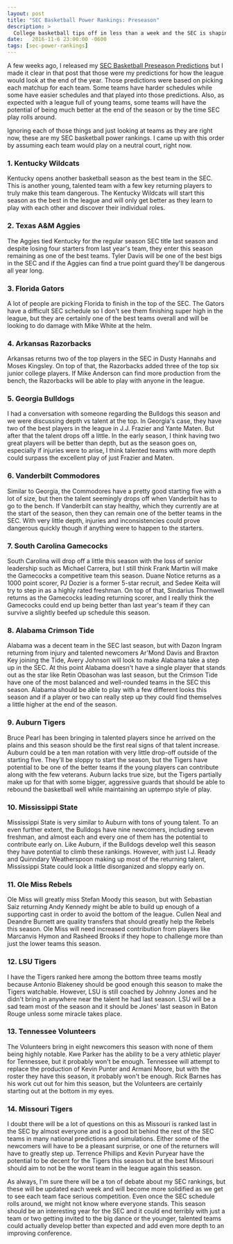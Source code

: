 ```yaml
---
layout: post
title: "SEC Basketball Power Rankings: Preseason"
description: >
  College basketball tips off in less than a week and the SEC is shaping up to be an open league this year.
date:   2016-11-6 23:00:00 -0600
tags: [sec-power-rankings]
---
```

A few weeks ago, I released my [SEC Basketball Preseason Predictions](http://hoops.jacobvarner.com/2016/10/14/2016-2017-SEC-Basketball-Season-Preview-and-Predictions-Projected-Rankings.html) but I made it clear in that post that those were my predictions for how the league would look at the end of the year. Those predictions were based on picking each matchup for each team. Some teams have harder schedules while some have easier schedules and that played into those predictions. Also, as expected with a league full of young teams, some teams will have the potential of being much better at the end of the season or by the time SEC play rolls around.

Ignoring each of those things and just looking at teams as they are right now, these are my SEC basketball power rankings. I came up with this order by assuming each team would play on a neutral court, right now.

### 1. Kentucky Wildcats
Kentucky opens another basketball season as the best team in the SEC. This is another young, talented team with a few key returning players to truly make this team dangerous. The Kentucky Wildcats will start this season as the best in the league and will only get better as they learn to play with each other and discover their individual roles.

### 2. Texas A&M Aggies
The Aggies tied Kentucky for the regular season SEC title last season and despite losing four starters from last year's team, they enter this season remaining as one of the best teams. Tyler Davis will be one of the best bigs in the SEC and if the Aggies can find a true point guard they'll be dangerous all year long.

### 3. Florida Gators
A lot of people are picking Florida to finish in the top of the SEC. The Gators have a difficult SEC schedule so I don't see them finishing super high in the league, but they are certainly one of the best teams overall and will be looking to do damage with Mike White at the helm.

### 4. Arkansas Razorbacks
Arkansas returns two of the top players in the SEC in Dusty Hannahs and Moses Kingsley. On top of that, the Razorbacks added three of the top six junior college players. If Mike Anderson can find more production from the bench, the Razorbacks will be able to play with anyone in the league.

### 5. Georgia Bulldogs
I had a conversation with someone regarding the Bulldogs this season and we were discussing depth vs talent at the top. In Georgia's case, they have two of the best players in the league in J.J. Frazier and Yante Maten. But after that the talent drops off a little. In the early season, I think having two great players will be better than depth, but as the season goes on, especially if injuries were to arise, I think talented teams with more depth could surpass the excellent play of just Frazier and Maten.

### 6. Vanderbilt Commodores
Similar to Georgia, the Commodores have a pretty good starting five with a lot of size, but then the talent seemingly drops off when Vanderbilt has to go to the bench. If Vanderbilt can stay healthy, which they currently are at the start of the season, then they can remain one of the better teams in the SEC. With very little depth, injuries and inconsistencies could prove dangerous quickly though if anything were to happen to the starters.

### 7. South Carolina Gamecocks
South Carolina will drop off a little this season with the loss of senior leadership such as Michael Carrera, but I still think Frank Martin will make the Gamecocks a competitive team this season. Duane Notice returns as a 1000 point scorer, PJ Dozier is a former 5-star recruit, and Sedee Keita will try to step in as a highly rated freshman. On top of that, Sindarius Thornwell returns as the Gamecocks leading returning scorer, and I really think the Gamecocks could end up being better than last year's team if they can survive a slightly beefed up schedule this season.

### 8. Alabama Crimson Tide
Alabama was a decent team in the SEC last season, but with Dazon Ingram returning from injury and talented newcomers Ar'Mond Davis and Braxton Key joining the Tide, Avery Johnson will look to make Alabama take a step up in the SEC. At this point Alabama doesn't have a single player that stands out as the star like Retin Obasohan was last season, but the Crimson Tide have one of the most balanced and well-rounded teams in the SEC this season. Alabama should be able to play with a few different looks this season and if a player or two can really step up they could find themselves a little higher at the end of the season.

### 9. Auburn Tigers
Bruce Pearl has been bringing in talented players since he arrived on the plains and this season should be the first real signs of that talent increase. Auburn could be a ten man rotation with very little drop-off outside of the starting five. They'll be sloppy to start the season, but the Tigers have potential to be one of the better teams if the young players can contribute along with the few veterans. Auburn lacks true size, but the Tigers partially make up for that with some bigger, aggressive guards that should be able to rebound the basketball well while maintaining an uptempo style of play.

### 10. Mississippi State
Mississippi State is very similar to Auburn with tons of young talent. To an even further extent, the Bulldogs have nine newcomers, including seven freshman, and almost each and every one of them has the potential to contribute early on. Like Auburn, if the Bulldogs develop well this season they have potential to climb these rankings. However, with just I.J. Ready and Quinndary Weatherspoon making up most of the returning talent, Mississippi State could look a little disorganized and sloppy early on.

### 11. Ole Miss Rebels
Ole Miss will greatly miss Stefan Moody this season, but with Sebastian Saiz returning Andy Kennedy might be able to build up enough of a supporting cast in order to avoid the bottom of the league. Cullen Neal and Deandre Burnett are quality transfers that should greatly help the Rebels this season. Ole Miss will need increased contribution from players like Marcanvis Hymon and Rasheed Brooks if they hope to challenge more than just the lower teams this season.

### 12. LSU Tigers
I have the Tigers ranked here among the bottom three teams mostly because Antonio Blakeney should be good enough this season to make the Tigers watchable. However, LSU is still coached by Johnny Jones and he didn't bring in anywhere near the talent he had last season. LSU will be a sad team most of the season and it should be Jones' last season in Baton Rouge unless some miracle takes place.

### 13. Tennessee Volunteers
The Volunteers bring in eight newcomers this season with none of them being highly notable. Kwe Parker has the ability to be a very athletic player for Tennessee, but it probably won't be enough. Tennessee will attempt to replace the production of Kevin Punter and Armani Moore, but with the roster they have this season, it probably won't be enough. Rick Barnes has his work cut out for him this season, but the Volunteers are certainly starting out at the bottom in my eyes.

### 14. Missouri Tigers
I doubt there will be a lot of questions on this as Missouri is ranked last in the SEC by almost everyone and is a good bit behind the rest of the SEC teams in many national predictions and simulations. Either some of the newcomers will have to be a pleasant surprise, or one of the returners will have to greatly step up. Terrence Phillips and Kevin Puryear have the potential to be decent for the Tigers this season but at the best Missouri should aim to not be the worst team in the league again this season.

As always, I'm sure there will be a ton of debate about my SEC rankings, but these will be updated each week and will become more solidified as we get to see each team face serious competition. Even once the SEC schedule rolls around, we might not know where everyone stands. This season should be an interesting year for the SEC and it could end terribly with just a team or two getting invited to the big dance or the younger, talented teams could actually develop better than expected and add even more depth to an improving conference.
